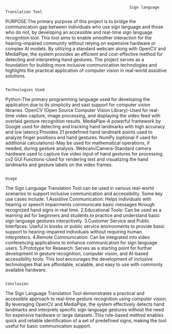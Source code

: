                                                           Sign language Translation Tool
PURPOSE:The primary purpose of this project is to bridge the communication gap between individuals who use sign language and those who do not, by developing an accessible and real-time sign language recognition tool. This tool aims to enable smoother interaction for the hearing-impaired community without relying on expensive hardware or complex AI models. By utilizing a standard webcam along with OpenCV and MediaPipe, the system provides an efficient and cost-effective method for detecting and interpreting hand gestures. The project serves as a foundation for building more inclusive communication technologies and highlights the practical application of computer vision in real-world assistive solutions.

                                                                Technologies Used
Python-The primary programming language used for developing the application due to its simplicity and vast support for computer vision libraries.
OpenCV (Open Source Computer Vision Library)-Used for real-time video capture, image processing, and displaying the video feed with overlaid gesture recognition results.
MediaPipe-A powerful framework by Google used for detecting and tracking hand landmarks with high accuracy and low latency.Provides 21 predefined hand landmark points used to analyze finger positions and hand gestures.
NumPy (optional if used for additional calculations)-May be used for mathematical operations, if needed, during gesture analysis.
Webcam/Camera-Standard camera hardware used to capture live video input of hand gestures for processing.
cv2 GUI Functions-Used for rendering text and visualizing the hand landmarks and gesture labels on the video frames.
                                                                          
                                                                      Usage
The Sign Language Translation Tool can be used in various real-world scenarios to support inclusive communication and accessibility. Some key use cases include:
1.Assistive Communication: Helps individuals with hearing or speech impairments communicate basic messages through recognized hand signs in real time.
2.Educational Tools: Can be used as a learning aid for beginners and students to practice and understand basic sign language gestures interactively.
3.Customer Service and Public Interfaces: Useful in kiosks or public service environments to provide basic support to hearing-impaired individuals without requiring human interpreters.
4.Remote Communication: Can be integrated into video conferencing applications to enhance communication for sign language users.
5.Prototype for Research: Serves as a starting point for further development in gesture recognition, computer vision, and AI-based accessibility tools.
This tool encourages the development of inclusive technologies that are affordable, scalable, and easy to use with commonly available hardware.

                                                                    Conclusion
The Sign Language Translation Tool demonstrates a practical and accessible approach to real-time gesture recognition using computer vision. By leveraging OpenCV and MediaPipe, the system effectively detects hand landmarks and interprets specific sign language gestures without the need for expensive hardware or large datasets. This rule-based method enables quick and reliable identification of a set of predefined signs, making the tool useful for basic communication support.

